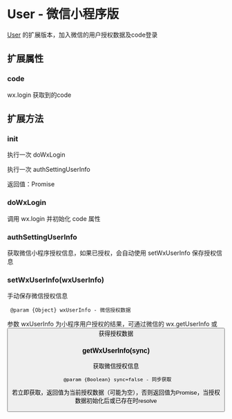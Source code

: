 # User - 微信小程序版

[User](https://github.com/sunxi1997/sx-user) 的扩展版本，加入微信的用户授权数据及code登录

## 扩展属性

### code
wx.login 获取到的code

## 扩展方法

### init

执行一次 doWxLogin

执行一次 authSettingUserInfo

返回值：Promise


### doWxLogin

调用 wx.login 并初始化 code 属性

### authSettingUserInfo

获取微信小程序授权信息，如果已授权，会自动使用 setWxUserInfo 保存授权信息

### setWxUserInfo(wxUserInfo)

手动保存微信授权信息

````
 @param {Object} wxUserInfo - 微信授权数据
````
参数 wxUserInfo 为小程序用户授权的结果，可通过微信的 wx.getUserInfo 或 <button open-type='getuserInfo'>获得授权数据

### getWxUserInfo(sync)

获取微信授权信息

````
 @param {Boolean} sync=false - 同步获取
````
若立即获取，返回值为当前授权数据（可能为空），否则返回值为Promise，当授权数据初始化后或已存在时resolve
